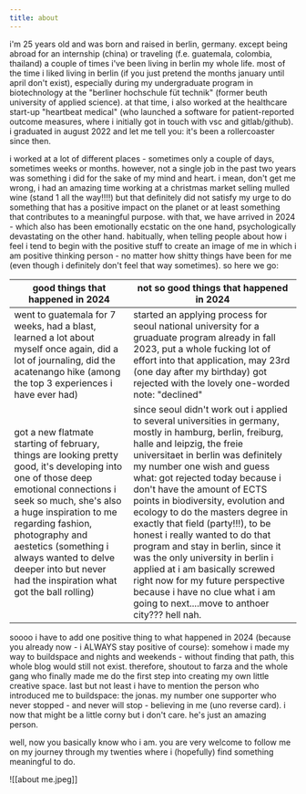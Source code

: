 ```yaml
---
title: about
---
```

i'm 25 years old and was born and raised in berlin, germany. except being abroad for an internship (china) or traveling (f.e. guatemala, colombia, thailand) a couple of times i've been living in berlin my whole life. most of the time i liked living in berlin (if you just pretend the months january until april don't exist), especially during my undergraduate program in biotechnology at the "berliner hochschule füt technik" (former beuth university of applied science). at that time, i also worked at the healthcare start-up "heartbeat medical" (who launched a software for patient-reported outcome measures, where i initially got in touch with vsc and gitlab/github). i graduated in august 2022 and let me tell you: it's been a rollercoaster since then. 

i worked at a lot of different places - sometimes only a couple of days, sometimes weeks or months. however, not a single job in the past two years was something i did for the sake of my mind and heart. i mean, don't get me wrong, i had an amazing time working at a christmas market selling mulled wine (stand 1 all the way!!!!) but that definitely did not satisfy my urge to do something that has a positive impact on the planet or at least something that contributes to a meaningful purpose. with that, we have arrived in 2024 - which also has been emotionally ecstatic on the one hand, psychologically devastating on the other hand.
habitually, when telling people about how i feel i tend to begin with the positive stuff to create an image of me in which i am positive thinking person - no matter how shitty things have been for me (even though i definitely don't feel that way sometimes).
so here we go: 

| good things that  happened in 2024                                                                                                                                                                                                                                                                                                              | not so good things that happened in 2024                                                                                                                                                                                                                                                                                                                                                                                                                                                                                                                                                                                                                            |
| ----------------------------------------------------------------------------------------------------------------------------------------------------------------------------------------------------------------------------------------------------------------------------------------------------------------------------------------------- | ------------------------------------------------------------------------------------------------------------------------------------------------------------------------------------------------------------------------------------------------------------------------------------------------------------------------------------------------------------------------------------------------------------------------------------------------------------------------------------------------------------------------------------------------------------------------------------------------------------------------------------------------------------------- |
| went to guatemala for 7 weeks, had a blast, learned a lot about myself once again, did a lot of journaling, did the acatenango hike (among the top 3 experiences i have ever had)                                                                                                                                                               | started an applying process for seoul national university for a gruaduate program already in fall 2023, put a whole fucking lot of effort into that application, may 23rd (one day after my birthday) got rejected with the lovely one-worded note: "declined"                                                                                                                                                                                                                                                                                                                                                                                                      |
| got a new flatmate starting of february, things are looking pretty good, it's developing into one of those deep emotional connections i seek so much, she's also a huge inspiration to me regarding fashion, photography and aestetics (something i always wanted to delve deeper into but never had the inspiration what got the ball rolling) | since seoul didn't work out i applied to several universities in germany, mostly in hamburg, berlin, freiburg, halle and leipzig, the freie universitaet in berlin was definitely my number one wish and guess what: got rejected today because i don't have the amount of ECTS points in biodiversity, evolution and ecology to do the masters degree in exactly that field (party!!!), to be honest i really wanted to do that program and stay in berlin, since it was the only university in berlin i applied at i am basically screwed right now for my future perspective because i have no clue what i am going to next....move to anthoer city??? hell nah. |


soooo i have to add one positive thing to what happened in 2024 (because you already now - i ALWAYS stay positive of course): somehow i made my way to buildspace and nights and weekends - without finding that path, this whole blog would still not exist. therefore, shoutout to farza and the whole gang who finally made me do the first step into creating my own little creative space. 
last but not least i have to mention the person who introduced me to buildspace: the jonas. my number one supporter who never stopped - and never will stop - believing in me (uno reverse card). i now that might be a little corny but i don't care. he's just an amazing person.

well, now you basically know who i am. you are very welcome to follow me on my journey through my twenties where i (hopefully) find something meaningful to do.


![[about me.jpeg]]